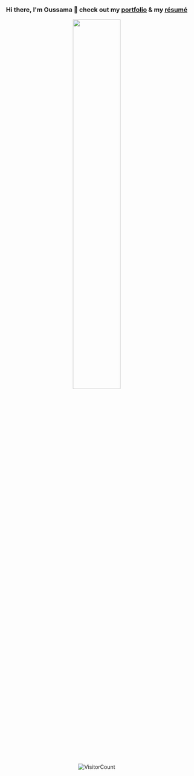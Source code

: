<div align="center">

### Hi there, I'm Oussama 👋 check out my [portfolio](https://ilkou.github.io) & my [résumé](https://resume.github.io/?ilkou)

 
<!--  [![oouklich's 1337 stats](https://badge42.herokuapp.com/api/stats/oouklich?darkmode=true&cursus=42cursus&privacyEmail=true)](https://github.com/JaeSeoKim/badge42) -->

<!-- <img align="center" id="profile" alt="GIF" height="350px" src="https://1337-readme.vercel.app/api/profile?cursus=42cursus&dark=true&email=hide&login=oouklich" />
 -->
</div>


<div align="center">
<p>
<!--   <span style="min-width: 500px" ><img width="50%" src="https://github-readme-stats.vercel.app/api?username=ilkou&show_icons=true&theme=radical" /></span>
  <span style="min-width: 500px" ><img width="42%" src="https://github-readme-stats.anuraghazra1.vercel.app/api/top-langs/?username=ilkou&layout=compact&bg_color=30,e96443,904e95&title_color=fff&text_color=fff" /></span> -->


<span style="min-width: 500px" ><img width="50%" src="https://github-readme-streak-stats.herokuapp.com/?user=ilkou" /></span>
 
 ![VisitorCount](https://profile-counter.glitch.me/{ilkou}/count.svg)
 
 
</p>
</div>

<!-- #### [My portfolio](https://ilkou.github.io) -->
<!-- #### [My gists](https://gist.github.com/ilkou) -->

<!--
**ilkou/ilkou** is a ✨ _special_ ✨ repository because its `README.md` (this file) appears on your GitHub profile.

Here are some ideas to get you started:

- 🔭 I’m currently working on ...
- 🌱 I’m currently learning ...
- 👯 I’m looking to collaborate on ...
- 🤔 I’m looking for help with ...
- 💬 Ask me about ...
- 📫 How to reach me: ...
- 😄 Pronouns: ...
- ⚡ Fun fact: ...
-->
